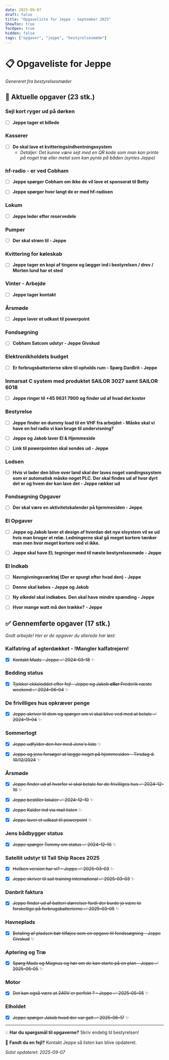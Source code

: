 ```yaml
---
date: 2025-09-07
draft: false
title: "Opgaveliste for Jeppe - September 2025"
ShowToc: true
TocOpen: true
hidden: false
tags: ["opgaver", "jeppe", "bestyrelsesmøde"]
---
```


# 📋 Opgaveliste for Jeppe

*Genereret fra bestyrelsesmøder*

## 🎯 Aktuelle opgaver (23 stk.)

### Sejl kort ryger ud på dørken

- [ ] **Jeppe tager et billede**

### Kasserer

- [ ] **De skal lave et kvitteringsindhentningssystem**
  - *Detaljer: Det kunne være sejt med en QR kode som man kan printe på noget træ eller metal som kan pynte på båden (syntes Jeppe)*

### hf-radio - er ved Cobham

- [ ] **Jeppe spørger Cobham om ikke de vil lave et sponsorat til Betty**

- [ ] **Jeppe spørger hvor langt de er med hf-radioen**

### Lokum

- [ ] **Jeppe leder efter reservedele**

### Pumper

- [ ] **Der skal strøm til - Jeppe**

### Kvittering for køleskab

- [ ] **Jeppe tager en kopi af tingene og lægger ind i bestyrelsen / drev / Morten lund har et sted**

### Vinter - Arbejde

- [ ] **Jeppe tager kontakt**

### Årsmøde

- [ ] **Jeppe laver et udkast til powerpoint**

### Fondsøgning

- [ ] **Cobham Satcom udstyr - Jeppe Givskud**

### Elektronikholdets budget

- [ ] **Er forbrugsbatterierne sikre til opholds rum - Spørg DanBrit - Jeppe**

### Inmarsat C system med produktet SAILOR 3027 samt SAILOR 6018

- [ ] **Jeppe ringer til +45 9631 7900 og finder ud af hvad det koster**

### Bestyrelse

- [ ] **Jeppe finder en dummy load til en VHF fra arbejdet  - Måske skal vi have en hel radio vi kan bruge til undervisning?**

- [ ] **Jeppe og Jakob laver El & Hjemmeside**

- [ ] **Link til powerpointen skal sendes ud - Jeppe**

### Lodsen

- [ ] **Hvis vi lader den blive over land skal der laves noget vandingssystem som er automatisk måske noget PLC. Der skal findes ud af hvor dyrt det er og hvem der kan lave det - Jeppe rækker ud**

### Fondsøgning Opgaver

- [ ] **Der skal være en aktivitetskalender på hjemmesiden - Jeppe**

### El Opgaver

- [ ] **Jeppe og Jakob laver et design af hvordan det nye elsystem vil se ud hvis man bruger et relæ. Ledningerne skal gå meget kortere tænker man men hvor meget kortere ved vi ikke.**

- [ ] **Jeppe skal have EL tegninger med til næste bestyrelsesmøde - Jeppe**

### El Indkøb

- [ ] **Navngivningsværktøj (Der er spurgt efter hvad den) - Jeppe**

- [ ] **Denne skal købes - Jeppe og Jakob**

- [ ] **Ny elkedel skal indkøbes. Den skal have mindre spænding - Jeppe**

- [ ] **Hvor mange watt må den trække? - Jeppe**

## ✅ Gennemførte opgaver (17 stk.)

*Godt arbejde! Her er de opgaver du allerede har løst:*

### Kalfatring af agterdækket - !Mangler kalfatrejern!

- [x] ~~Kontakt Mads - Jeppe ✅ 2024-03-18~~ ✨

### Bedding status

- [x] ~~Tjekker ekkoloddet efter fejl - Jeppe og Jakob **eller** Frederik næste weekend ✅ 2024-06-04~~ ✨

### De frivilliges hus opkræver penge

- [x] ~~Jeppe skriver til dem og spørger om vi skal blive ved med at betale ✅ 2024-11-04~~ ✨

### Sommertogt

- [x] ~~Jeppe udfylder den her med Jens's liste~~ ✨

- [x] ~~Jeppe og jens forsøger at lægge noget på hjemmesiden - Tirsdag d. 10/12/2024~~ ✨

### Årsmøde

- [x] ~~Jeppe finder ud af hvorfor vi skal betale for de frivilliges hus ✅ 2024-12-10~~ ✨

- [x] ~~Jeppe bestiller lokaler ✅ 2024-12-10~~ ✨

- [x] ~~Jeppe Kalder ind via mail listen~~ ✨

- [x] ~~Jeppe laver et udkast til powerpoint~~ ✨

### Jens bådbygger status

- [x] ~~Jeppe spørger Tommy om status ✅ 2024-12-10~~ ✨

### Satellit udstyr til Tall Ship Races 2025

- [x] ~~Hvilken version har vi? - Jeppe ✅ 2025-03-03~~ ✨

- [x] ~~Jeppe skriver til sail training international ✅ 2025-03-03~~ ✨

### Danbrit faktura

- [x] ~~Jeppe finder ud af batteri størrelser fordi der burde jo være to forskellige på forbrugsbatterierne ✅ 2025-03-05~~ ✨

### Havneplads

- [x] ~~Betaling af pladsen bør tilføjes som en opgave til fondssøgning - Jeppe Givskud~~ ✨

### Aptering og Træ

- [x] ~~Spørg Mads og Magnus og hør om de kan starte på en plan - Jeppe ✅ 2025-05-05~~ ✨

### Motor

- [x] ~~Det kan også være at 240V er perfekt ? - Jeppe ✅ 2025-05-05~~ ✨

### Elholdet

- [x] ~~Jeppe spørger Jakob hvad der var galt ✅ 2025-06-17~~ ✨

---

💡 **Har du spørgsmål til opgaverne?** Skriv endelig til bestyrelsen!

📧 **Fandt du en fejl?** Kontakt Jeppe så listen kan blive opdateret.

*Sidst opdateret: 2025-09-07*
